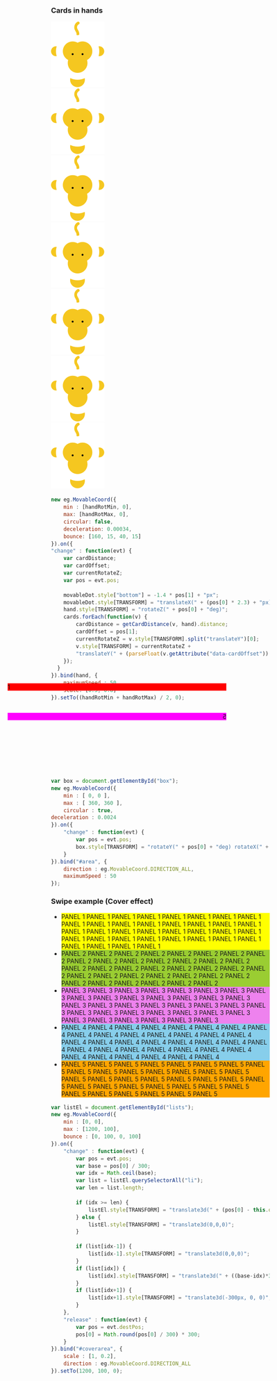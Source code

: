 ### Cards in hands

<!-- Cards in hands -->
<div class="bg-primary" id="showcase">
	<div class="showcase-item">
	<div class="showcase-content">
		<div id="movableCoordWrapper">
		<div class="hand">
			<div class="handcard" style=""><img class="logo_mono" src="./assets/image/logo_mono.svg"></div>
			<div class="handcard" style=""><img class="logo_mono" src="./assets/image/logo_mono.svg"></div>
			<div class="handcard" style=""><img class="logo_mono" src="./assets/image/logo_mono.svg"></div>
			<div class="handcard" style=""><img class="logo_mono" src="./assets/image/logo_mono.svg"></div>
			<div class="handcard" style=""><img class="logo_mono" src="./assets/image/logo_mono.svg"></div>
			<div class="handcard" style=""><img class="logo_mono" src="./assets/image/logo_mono.svg"></div>
			<div class="handcard" style=""><img class="logo_mono" src="./assets/image/logo_mono.svg"></div>
		</div>
		</div>
		<div id="dot" class="movableDot"></div>
	</div>
	</div>
</div>


```javascript
new eg.MovableCoord({
	min : [handRotMin, 0],
	max: [handRotMax, 0],
	circular: false,
	deceleration: 0.00034,
	bounce: [160, 15, 40, 15]
}).on({
"change" : function(evt) {
	var cardDistance;
	var cardOffset;
	var currentRotateZ;
	var pos = evt.pos;

	movableDot.style["bottom"] = -1.4 * pos[1] + "px";
	movableDot.style[TRANSFORM] = "translateX(" + (pos[0] * 2.3) + "px)";
	hand.style[TRANSFORM] = "rotateZ(" + pos[0] + "deg)";
	cards.forEach(function(v) {
		cardDistance = getCardDistance(v, hand).distance;
		cardOffset = pos[1];
		currentRotateZ = v.style[TRANSFORM].split("translateY")[0];
		v.style[TRANSFORM] = currentRotateZ +
		"translateY(" + (parseFloat(v.getAttribute("data-cardOffset")) + pos[1]) + "px)";
	});
  }
}).bind(hand, {
	maximumSpeed : 50,
	scale: [0.3, 0.8]
}).setTo((handRotMin + handRotMax) / 2, 0);
```

### Rotate a Cube

<div id="area">
	<div id="box">
	<div class="face" style="background-color:#f00; -webkit-transform:rotateX(0deg) rotateY(0deg) translate3d(-100px,-100px,100px);">1</div>
	<div class="face" style="background-color:#0f0; -webkit-transform:rotateY(-90deg) translate3d(0px,-100px,200px);">2</div>
	<div class="face" style="background-color:#00f; -webkit-transform:rotateY(90deg) translate3d(0px,-100px,0px);">3</div>
	<div class="face" style="background-color:#f80; -webkit-transform:rotateX(90deg) translate3d(-100px,0px,200px);">4</div>
	<div class="face" style="background-color:#f0f; -webkit-transform:rotateY(180deg) translate3d(100px,-100px,100px);">5</div>
	<div class="face" style="background-color:#0ff; -webkit-transform:rotateX(-90deg) translate3d(-100px,00px,0px);">6</div>
	</div>
</div>

```js
var box = document.getElementById("box");
new eg.MovableCoord({
	min : [ 0, 0 ],
	max : [ 360, 360 ],
	circular : true,
deceleration : 0.0024
}).on({
	"change" : function(evt) {
		var pos = evt.pos;
		box.style[TRANSFORM] = "rotateY(" + pos[0] + "deg) rotateX(" + pos[1] + "deg)";
	}
}).bind("#area", {
	direction : eg.MovableCoord.DIRECTION_ALL,
	maximumSpeed : 50
});
```

### Swipe example (Cover effect)

<div id="coverarea">
	<ul id="lists">
		<li style="background-color:yellow;">
			PANEL 1 PANEL 1 PANEL 1 PANEL 1 PANEL 1 PANEL 1
			PANEL 1 PANEL 1 PANEL 1 PANEL 1 PANEL 1 PANEL 1
			PANEL 1 PANEL 1 PANEL 1 PANEL 1 PANEL 1 PANEL 1
			PANEL 1 PANEL 1 PANEL 1 PANEL 1 PANEL 1 PANEL 1
			PANEL 1 PANEL 1 PANEL 1 PANEL 1 PANEL 1 PANEL 1
			PANEL 1 PANEL 1 PANEL 1 PANEL 1 PANEL 1 PANEL 1
		</li>
		<li style="background-color:yellowgreen;">
			PANEL 2 PANEL 2 PANEL 2 PANEL 2 PANEL 2 PANEL 2
			PANEL 2 PANEL 2 PANEL 2 PANEL 2 PANEL 2 PANEL 2
			PANEL 2 PANEL 2 PANEL 2 PANEL 2 PANEL 2 PANEL 2
			PANEL 2 PANEL 2 PANEL 2 PANEL 2 PANEL 2 PANEL 2
			PANEL 2 PANEL 2 PANEL 2 PANEL 2 PANEL 2 PANEL 2
			PANEL 2 PANEL 2 PANEL 2 PANEL 2 PANEL 2 PANEL 2
		</li>
		<li style="background-color:violet;">
			PANEL 3 PANEL 3 PANEL 3 PANEL 3 PANEL 3 PANEL 3
			PANEL 3 PANEL 3 PANEL 3 PANEL 3 PANEL 3 PANEL 3
			PANEL 3 PANEL 3 PANEL 3 PANEL 3 PANEL 3 PANEL 3
			PANEL 3 PANEL 3 PANEL 3 PANEL 3 PANEL 3 PANEL 3
			PANEL 3 PANEL 3 PANEL 3 PANEL 3 PANEL 3 PANEL 3
			PANEL 3 PANEL 3 PANEL 3 PANEL 3 PANEL 3 PANEL 3
		</li>
		<li style="background-color:skyblue;">
			PANEL 4 PANEL 4 PANEL 4 PANEL 4 PANEL 4 PANEL 4
			PANEL 4 PANEL 4 PANEL 4 PANEL 4 PANEL 4 PANEL 4
			PANEL 4 PANEL 4 PANEL 4 PANEL 4 PANEL 4 PANEL 4
			PANEL 4 PANEL 4 PANEL 4 PANEL 4 PANEL 4 PANEL 4
			PANEL 4 PANEL 4 PANEL 4 PANEL 4 PANEL 4 PANEL 4
			PANEL 4 PANEL 4 PANEL 4 PANEL 4 PANEL 4 PANEL 4
		</li>
		<li style="background-color:orange;">
			PANEL 5 PANEL 5 PANEL 5 PANEL 5 PANEL 5 PANEL 5
			PANEL 5 PANEL 5 PANEL 5 PANEL 5 PANEL 5 PANEL 5
			PANEL 5 PANEL 5 PANEL 5 PANEL 5 PANEL 5 PANEL 5
			PANEL 5 PANEL 5 PANEL 5 PANEL 5 PANEL 5 PANEL 5
			PANEL 5 PANEL 5 PANEL 5 PANEL 5 PANEL 5 PANEL 5
			PANEL 5 PANEL 5 PANEL 5 PANEL 5 PANEL 5 PANEL 5
		</li>
	</ul>
</div>

```js
var listEl = document.getElementById("lists");
new eg.MovableCoord({
	min : [0, 0],
	max : [1200, 100],
	bounce : [0, 100, 0, 100]
}).on({
	"change" : function(evt) {
		var pos = evt.pos;
		var base = pos[0] / 300;
		var idx = Math.ceil(base);
		var list = listEl.querySelectorAll("li");
		var len = list.length;

		if (idx >= len) {
			listEl.style[TRANSFORM] = "translate3d(" + (pos[0] - this.options.max[0]) + "px,0,0)";
		} else {
			listEl.style[TRANSFORM] = "translate3d(0,0,0)";
		}

		if (list[idx-1]) { 
			list[idx-1].style[TRANSFORM] = "translate3d(0,0,0)"; 
		}
		if (list[idx]) { 
			list[idx].style[TRANSFORM] = "translate3d(" + ((base-idx)*300) + "px,0,0)";
		}
		if (list[idx+1]) { 
			list[idx+1].style[TRANSFORM] = "translate3d(-300px, 0, 0)";
		}
	},
	"release" : function(evt) {
		var pos = evt.destPos;
		pos[0] = Math.round(pos[0] / 300) * 300;
	}
}).bind("#coverarea", {
	scale : [1, 0.2],
	direction : eg.MovableCoord.DIRECTION_ALL
}).setTo(1200, 100, 0);
```